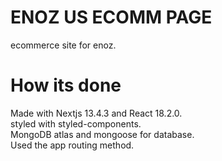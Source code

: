 # ENOZ US ECOMM PAGE

ecommerce site for enoz.

# How its done

Made with Nextjs 13.4.3 and React 18.2.0.  
styled with styled-components.  
MongoDB atlas and mongoose for database.  
Used the app routing method.
